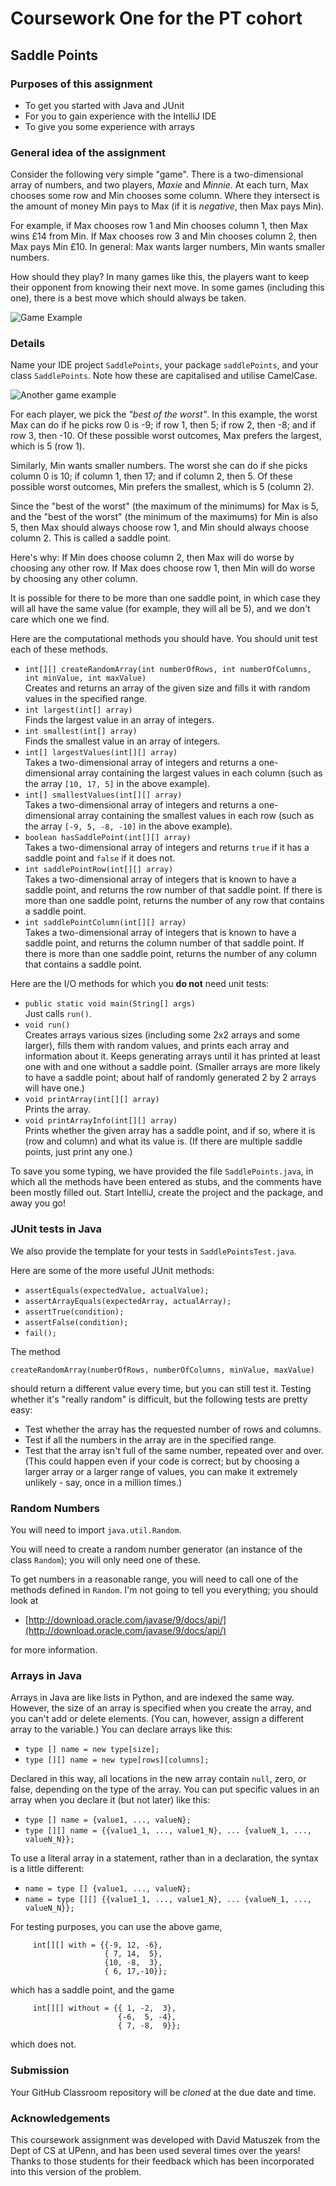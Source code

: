 # Coursework One for the PT cohort

## Saddle Points 

### Purposes of this assignment

+ To get you started with Java and JUnit
+ For you to gain experience with the IntelliJ IDE
+ To give you some experience with arrays

### General idea of the assignment

Consider the following very simple "game". 
There is a two-dimensional array of numbers, and two players, *Maxie* and *Minnie*. 
At each turn, Max chooses some row and Min chooses some column. 
Where they intersect is the amount of money Min pays to Max (if it is *negative*, then 
Max pays Min).

For example, if Max chooses row 1 and Min chooses column 1, then Max wins £14 from Min. 
If Max chooses row 3 and Min chooses column 2, then Max pays Min £10. 
In general: Max wants larger numbers, Min wants smaller numbers.

How should they play? 
In many games like this, the players want to keep their opponent from knowing their next move. 
In some games (including this one), there is a best move which should always be taken.

![Game Example][tab1]

### Details


Name your IDE project `SaddlePoints`, your package `saddlePoints`, and your class `SaddlePoints`. Note how these are capitalised and utilise CamelCase.

![Another game example][tab2]

For each player, we pick the *"best of the worst"*. 
In this example, the worst Max can do if he picks row 0 is -9; if row 1, then 5; if row 2, 
then -8; and if row 3, then -10. Of these possible worst outcomes, Max prefers the largest, 
which is 5 (row 1).

Similarly, Min wants smaller numbers. The worst she can do if she picks column 0 is 10; 
if column 1, then 17; and if column 2, then 5. Of these possible worst outcomes, 
Min prefers the smallest, which is 5 (column 2).

Since the "best of the worst" (the maximum of the minimums) for Max is 5, and the 
"best of the worst" (the minimum of the maximums) for Min is also 5, then Max 
should always choose row 1, and Min should always choose column 2. This is called a saddle point.

Here's why: If Min does choose column 2, then Max will do worse by choosing any other row. 
If Max does choose row 1, then Min will do worse by choosing any other column.

It is possible for there to be more than one saddle point, in which case they will all 
have the same value (for example, they will all be 5), and we don't care which one we find.

Here are the computational methods you should have. You should unit test each of these methods.

+ `int[][] createRandomArray(int numberOfRows, int numberOfColumns, int minValue, int maxValue)`<br/>
Creates and returns an array of the given size and fills it with random values in the specified range.
+ `int largest(int[] array)`<br/>
Finds the largest value in an array of integers.
+ `int smallest(int[] array)`<br/>
Finds the smallest value in an array of integers.
+ `int[] largestValues(int[][] array)`<br/>
Takes a two-dimensional array of integers and returns a one-dimensional array containing the largest values in each column (such as the array `[10, 17, 5]` in the above example).
+ `int[] smallestValues(int[][] array)`<br/>
Takes a two-dimensional array of integers and returns a one-dimensional array containing the smallest values in each row (such as the array `[-9, 5, -8, -10]` in the above example).
+ `boolean hasSaddlePoint(int[][] array)`<br/>
Takes a two-dimensional array of integers and returns `true` if it has a saddle point and 
`false` if it does not.
+ `int saddlePointRow(int[][] array)`<br/>
Takes a two-dimensional array of integers that is known to have a saddle point, 
and returns the row number of that saddle point. 
If there is more than one saddle point, returns the number of any row that contains a saddle point.
+ `int saddlePointColumn(int[][] array)`<br/>
Takes a two-dimensional array of integers that is known to have a saddle point, and 
returns the column number of that saddle point. 
If there is more than one saddle point, returns the number of any column that contains a saddle point.

Here are the I/O methods for which you **do not** need unit tests:

+ `public static void main(String[] args)`<br/>
Just calls `run()`.
+ `void run()`<br/>
Creates arrays various sizes (including some 2x2 arrays and some larger), 
fills them with random values, and prints each array and information about it. 
Keeps generating arrays until it has printed at least one with and one without a saddle point. 
(Smaller arrays are more likely to have a saddle point; about half of randomly generated 2 by 2 arrays will have one.)
+ `void printArray(int[][] array)`<br/>
Prints the array.
+ `void printArrayInfo(int[][] array)`<br/>
Prints whether the given array has a saddle point, and if so, where it is (row and column) and what its value is. (If there are multiple saddle points, just print any one.) 

To save you some typing, we have provided the file `SaddlePoints.java`, 
in which all the methods have been entered as stubs, and the comments have been mostly filled out. Start IntelliJ, create the project and the package, and away you go!

### JUnit tests in Java

We also provide the template for your tests in `SaddlePointsTest.java`.

Here are some of the more useful JUnit methods:

+ `assertEquals(expectedValue, actualValue);`
+ `assertArrayEquals(expectedArray, actualArray);`
+ `assertTrue(condition);`
+ `assertFalse(condition);`
+ `fail();`

The method 
```
createRandomArray(numberOfRows, numberOfColumns, minValue, maxValue) 
```
should return a different value every time, but you can still test it. 
Testing whether it's "really random" is difficult, but the following tests are pretty easy:

+ Test whether the array has the requested number of rows and columns.
+ Test if all the numbers in the array are in the specified range.
+ Test that the array isn't full of the same number, repeated over and over. 
 (This could happen even if your code is correct; but by choosing a larger array or a 
 larger range of values, you can make it extremely unlikely - say, once in a million times.)

### Random Numbers

You will need to import `java.util.Random`.

You will need to create a random number generator 
(an instance of the class `Random`); you will only need one of these.

To get numbers in a reasonable range, you will need to call one of the methods defined in 
`Random`. I'm not going to tell you everything; you should look at 

+ [http://download.oracle.com/javase/9/docs/api/](http://download.oracle.com/javase/9/docs/api/)

for more information.

### Arrays in Java

Arrays in Java are like lists in Python, and are indexed the same way. 
However, the size of an array is specified when you create the array, 
and you can't add or delete elements. 
(You can, however, assign a different array to the variable.) You can declare arrays like this:

+ `type [] name = new type[size];`
+ `type [][] name = new type[rows][columns];`

Declared in this way, all locations in the new array contain `null`, zero, or false, 
depending on the type of the array. 
You can put specific values in an array when you declare it (but not later) like this:

+ `type [] name = {value1, ..., valueN};`
+ `type [][] name = {{value1_1, ..., value1_N}, ... {valueN_1, ..., valueN_N}};`

To use a literal array in a statement, rather than in a declaration, the syntax is a little different:

+ `name = type [] {value1, ..., valueN};`
+ `name = type [][] {{value1_1, ..., value1_N}, ... {valueN_1, ..., valueN_N}};`

For testing purposes, you can use the above game,
```
     int[][] with = {{-9, 12, -6},
                     { 7, 14,  5}, 
                     {10, -8,  3}, 
                     { 6, 17,-10}};
```
which has a saddle point, and the game
```
     int[][] without = {{ 1, -2,  3},
                        {-6,  5, -4}, 
                        { 7, -8,  9}};
```
which does not.

### Submission

Your GitHub Classroom repository will be *cloned* at the due date and time.

### Acknowledgements

This coursework assignment was developed with David Matuszek from the Dept of CS at UPenn, and has
been used several times over the years! Thanks to those students for their feedback which has been
incorporated into this version of the problem.

[tab1]: tab1.png "Example Game"
[tab2]: tab2.png "Another example game"
